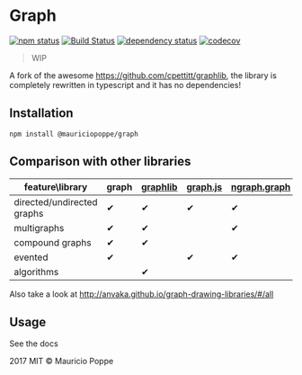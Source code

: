 # Graph


[![npm status](http://img.shields.io/npm/v/@mauriciopoppe/graph.svg)](https://www.npmjs.org/package/@mauriciopoppe/graph)
[![Build Status](https://travis-ci.org/mauriciopoppe/graph.svg?branch=master)](https://travis-ci.org/mauriciopoppe/graph)
[![dependency status](https://david-dm.org/mauriciopoppe/graph.svg)](https://david-dm.org/mauriciopoppe/graph)
[![codecov](https://codecov.io/gh/mauriciopoppe/graph/branch/master/graph/badge.svg)](https://codecov.io/gh/mauriciopoppe/graph)

> WIP

A fork of the awesome https://github.com/cpettitt/graphlib, the library is completely rewritten
in typescript and it has no dependencies!

## Installation

```
npm install @mauriciopoppe/graph
```

## Comparison with other libraries

| feature\library                              | **graph** | [graphlib](https://github.com/cpettitt/graphlib) | [graph.js](https://github.com/mhelvens/graph.js) | [ngraph.graph](https://github.com/anvaka/ngraph.graph) |
| --                         | -- | -- | -- | -- |
| directed/undirected graphs | ✔  | ✔  | ✔  | ✔  |
| multigraphs                | ✔  | ✔  |    | ✔  |
| compound graphs            | ✔  | ✔  |    |    |
| evented                    | ✔  |    | ✔  | ✔  |
| algorithms                 |    | ✔  |    |    |

Also take a look at http://anvaka.github.io/graph-drawing-libraries/#/all

## Usage

See the docs

2017 MIT © Mauricio Poppe
